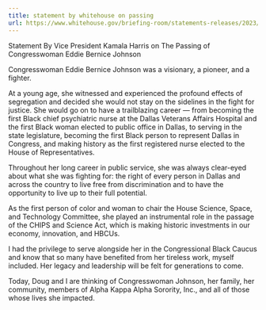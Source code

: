 ```yaml
---
title: statement by whitehouse on passing
url: https://www.whitehouse.gov/briefing-room/statements-releases/2023/12/31/statement-by-vice-president-kamala-harris-on-the-passing-of-congresswoman-eddie-bernice-johnson/
---
```

Statement By Vice President Kamala Harris on The Passing of Congresswoman Eddie Bernice Johnson 

Congresswoman Eddie Bernice Johnson was a visionary, a pioneer, and a fighter.

At a young age, she witnessed and experienced the profound effects of segregation and decided she would not stay on the sidelines in the fight for justice. She would go on to have a trailblazing career — from becoming the first Black chief psychiatric nurse at the Dallas Veterans Affairs Hospital and the first Black woman elected to public office in Dallas, to serving in the state legislature, becoming the first Black person to represent Dallas in Congress, and making history as the first registered nurse elected to the House of Representatives. 

Throughout her long career in public service, she was always clear-eyed about what she was fighting for: the right of every person in Dallas and across the country to live free from discrimination and to have the opportunity to live up to their full potential.

As the first person of color and woman to chair the House Science, Space, and Technology Committee, she played an instrumental role in the passage of the CHIPS and Science Act, which is making historic investments in our economy, innovation, and HBCUs.  

I had the privilege to serve alongside her in the Congressional Black Caucus and know that so many have benefited from her tireless work, myself included. Her legacy and leadership will be felt for generations to come.

Today, Doug and I are thinking of Congresswoman Johnson, her family, her community, members of Alpha Kappa Alpha Sorority, Inc., and all of those whose lives she impacted.
